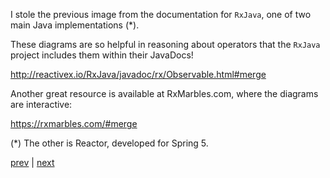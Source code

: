 

I stole the previous image from the documentation for `RxJava`, one of
two main Java implementations (*).

These diagrams are so helpful in reasoning about operators that the
`RxJava` project includes them within their JavaDocs!

http://reactivex.io/RxJava/javadoc/rx/Observable.html#merge

Another great resource is available at RxMarbles.com, where the
diagrams are interactive:

https://rxmarbles.com/#merge

(*) The other is Reactor, developed for Spring 5.


[prev](12.md) | [next](14.md)